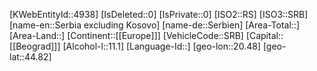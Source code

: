 ﻿---
location: [44.82,20.48]
type: Country
tags: [geo/Country]
---
[KWebEntityId::4938]
[IsDeleted::0]
[IsPrivate::0]
[ISO2::RS]
[ISO3::SRB]
[name-en::Serbia excluding Kosovo]
[name-de::Serbien]
[Area-Total::]
[Area-Land::]
[Continent::[[Europe]]]
[VehicleCode::SRB]
[Capital::[[Beograd]]]
[Alcohol-l::11.1]
[Language-Id::]
[geo-lon::20.48]
[geo-lat::44.82]

